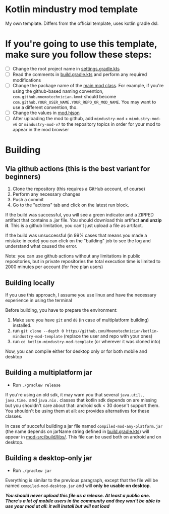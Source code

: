 # Kotlin mindustry mod template
My own template. Differs from the official template, uses kotlin gradle dsl.

# If you're going to use this template, make sure you follow these steps:
- [ ] Change the root project name in [settings.gradle.kts](settings.gradle.kts)
- [ ] Read the comments in [build.gradle.kts](mod-src/build.gradle.kts) and perform any required modifications
- [ ] Change the package name of the [main mod class](mod-src/src/main/kotlin/ExampleMod.kt). For example, if you're using the github-based naming convention, `com.github.mnemotechnician.kmmt` should become `com.github.YOUR_USER_NAME.YOUR_REPO_OR_MOD_NAME`. You may want to use a different convention, tho.
- [ ] Change the values in [mod.hjson](mod.hjson)
- [ ] After uploading the mod to github, add `mindustry-mod` + `mindustry-mod-v6` or `mindustry-mod-v7` to the repository topics in order for your mod to appear in the mod browser

# Building
## Via github actions (this is the best variant for beginners)
1. Clone the repository (this requires a GitHub account, of course)
2. Perform any necessary changes
3. Push a commit
4. Go to the "actions" tab and click on the latest run block.

If the build was successful, you will see a green indicator and a ZIPPED artifact that contains a .jar file. You should download this artifact __and unzip it__. This is a github limitation, you can't just upload a file as artifact.

If the build was unsuccessful (in 99% cases that means you made a mistake in code) you can click on the "building" job to see the log and understand what caused the error.

Note: you can use github actions without any limitations in public repositories, but in private repositories the total execution time is limited to 2000 minutes per account (for free plan users)

## Building locally
If you use this approach, I assume you use linux and have the necessary experience in using the terminal

Before building, you have to prepare the environment:
1. Make sure you have `git` and `d8` (in case of multiplatform building) installed.
2. run `git clone --depth 0 https//github.com/Mnemotechnician/kotlin-mindustry-mod-template` (replace the user and repo with your ones)
3. run `cd kotlin-mindustry-mod-template` (or wherever it was cloned into)

Now, you can compile either for desktop only or for both mobile and desktop

## Building a multiplatform jar
* Run `./gradlew release`

If you're using an old sdk, it may warn you that several `java.util.`, `java.time.` and `java.nio.` classes that kotlin sdk depends on are missing but you shouldn't care about that: android sdk < 30 doesn't support them. You shouldn't be using them at all: arc provides alternatives for these classes.

In case of succeful building a jar file named `compiled-mod-any-platform.jar` (the name depends on jarName string defined in [build.gradle.kts](mod-src/build.gradle.kts)) will appear in [mod-src/build/libs/](mod-src/build/libs/).
This file can be used both on android and on desktop.

## Building a desktop-only jar
* Run `./gradlew jar`

Everything is similar to the previous paragraph, except that the file will be named `compiled-mod-desktop.jar` and will __only be usable on desktop__.

***__You should never upload this file as a release. At least a public one. There's a lot of mobile users in the community and they won't be able to use your mod at all: it will install but will not load__***
